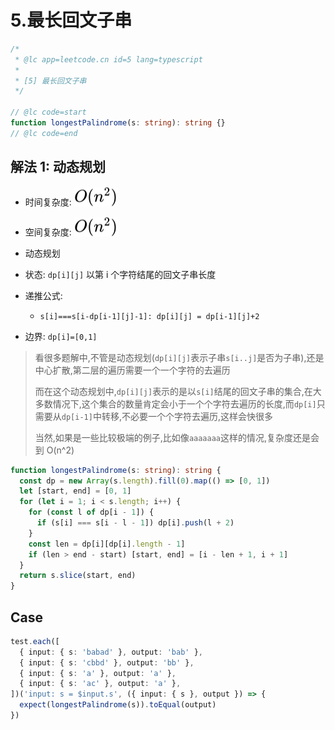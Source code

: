 # 5.最长回文子串

```ts
/*
 * @lc app=leetcode.cn id=5 lang=typescript
 *
 * [5] 最长回文子串
 */

// @lc code=start
function longestPalindrome(s: string): string {}
// @lc code=end
```

## 解法 1: 动态规划

- 时间复杂度: <!-- $O(n^2)$ --> <img style="transform: translateY(0.1em); background: white;" src="./svg/o-n-power-2.svg" alt="O(n^2)">
- 空间复杂度: <!-- $O(n^2)$ --> <img style="transform: translateY(0.1em); background: white;" src="./svg/o-n-power-2.svg" alt="O(n^2)">

- 动态规划
- 状态: `dp[i][j]` 以第 i 个字符结尾的回文子串长度
- 递推公式:
  - `s[i]===s[i-dp[i-1][j]-1]: dp[i][j] = dp[i-1][j]+2`
- 边界: `dp[i]=[0,1]`

> 看很多题解中,不管是动态规划(`dp[i][j]`表示子串`s[i..j]`是否为子串),还是中心扩散,第二层的遍历需要一个一个字符的去遍历
>
> 而在这个动态规划中,`dp[i][j]`表示的是以`s[i]`结尾的回文子串的集合,在大多数情况下,这个集合的数量肯定会小于一个个字符去遍历的长度,而`dp[i]`只需要从`dp[i-1]`中转移,不必要一个个字符去遍历,这样会快很多
>
> 当然,如果是一些比较极端的例子,比如像`aaaaaaa`这样的情况,复杂度还是会到 O(n^2)

```ts
function longestPalindrome(s: string): string {
  const dp = new Array(s.length).fill(0).map(() => [0, 1])
  let [start, end] = [0, 1]
  for (let i = 1; i < s.length; i++) {
    for (const l of dp[i - 1]) {
      if (s[i] === s[i - l - 1]) dp[i].push(l + 2)
    }
    const len = dp[i][dp[i].length - 1]
    if (len > end - start) [start, end] = [i - len + 1, i + 1]
  }
  return s.slice(start, end)
}
```

## Case

```ts
test.each([
  { input: { s: 'babad' }, output: 'bab' },
  { input: { s: 'cbbd' }, output: 'bb' },
  { input: { s: 'a' }, output: 'a' },
  { input: { s: 'ac' }, output: 'a' },
])('input: s = $input.s', ({ input: { s }, output }) => {
  expect(longestPalindrome(s)).toEqual(output)
})
```
